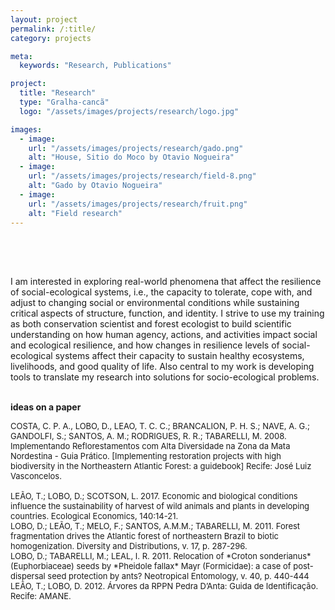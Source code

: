 ```yaml
---
layout: project
permalink: /:title/
category: projects

meta:
  keywords: "Research, Publications"

project:
  title: "Research"
  type: "Gralha-cancã"
  logo: "/assets/images/projects/research/logo.jpg"

images:
  - image:
    url: "/assets/images/projects/research/gado.png"
    alt: "House, Sitio do Moco by Otavio Nogueira"
  - image:
    url: "/assets/images/projects/research/field-8.png"
    alt: "Gado by Otavio Nogueira"
  - image:
    url: "/assets/images/projects/research/fruit.png"
    alt: "Field research"
---
```

<p style="padding-top:50px">

I am interested in exploring real-world phenomena that affect the resilience of social-ecological systems, i.e., the capacity to tolerate, cope with, and adjust to changing social or environmental conditions while sustaining critical aspects of structure, function, and identity. I strive to use my training as both conservation scientist and forest ecologist to build scientific understanding on how human agency, actions, and activities impact social and ecological resilience, and how changes in resilience levels of social-ecological systems affect their capacity to sustain healthy ecosystems, livelihoods, and good quality of life. Also central to my work is developing tools to translate my research into solutions for socio-ecological problems.</p>
<br>
**ideas on a paper**
<br>
<p style="font-size:13px;">
COSTA, C. P. A., LOBO, D., LEAO, T. C. C.; BRANCALION, P. H. S.; NAVE, A. G.; GANDOLFI, S.; SANTOS, A. M.; RODRIGUES, R. R.; TABARELLI, M. 2008. Implementando Reflorestamentos com Alta Diversidade na Zona da Mata Nordestina - Guia Prático. [Implementing restoration projects with high biodiversity in the Northeastern Atlantic Forest: a guidebook] Recife: José Luiz Vasconcelos.
<br>
<br>
LEÃO, T.; LOBO, D.; SCOTSON, L. 2017. Economic and biological conditions influence the sustainability of harvest of wild animals and plants in developing countries. Ecological Economics, 140:14-21.
<br>
LOBO, D.; LEÃO, T.; MELO, F.; SANTOS, A.M.M.; TABARELLI, M. 2011. Forest fragmentation drives the Atlantic forest of northeastern Brazil to biotic homogenization. Diversity and Distributions, v. 17, p. 287-296.
<br>
LOBO, D.; TABARELLI, M.; LEAL, I. R. 2011. Relocation of *Croton sonderianus* (Euphorbiaceae) seeds by *Pheidole fallax* Mayr (Formicidae): a case of post-dispersal seed protection by ants? Neotropical Entomology, v. 40, p. 440-444
<br>                  
LEÃO, T.; LOBO, D. 2012. Árvores da RPPN Pedra D’Anta: Guida de Identificação. Recife: AMANE.</p>
